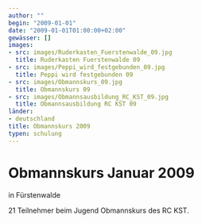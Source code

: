 ```yaml
---
author: ""
begin: "2009-01-01"
date: "2009-01-01T01:00:00+02:00"
gewässer: []
images:
- src: images/Ruderkasten_Fuerstenwalde_09.jpg
  title: Ruderkasten Fuerstenwalde 09
- src: images/Peppi_wird_festgebunden_09.jpg
  title: Peppi wird festgebunden 09
- src: images/Obmannskurs_09.jpg
  title: Obmannskurs 09
- src: images/Obmannsausbildung_RC_KST_09.jpg
  title: Obmannsausbildung RC KST 09
länder: 
- deutschland
title: Obmannskurs 2009
typen: schulung
---
```



# Obmannskurs Januar 2009


in Fürstenwalde

21 Teilnehmer beim Jugend Obmannskurs des RC KST.
